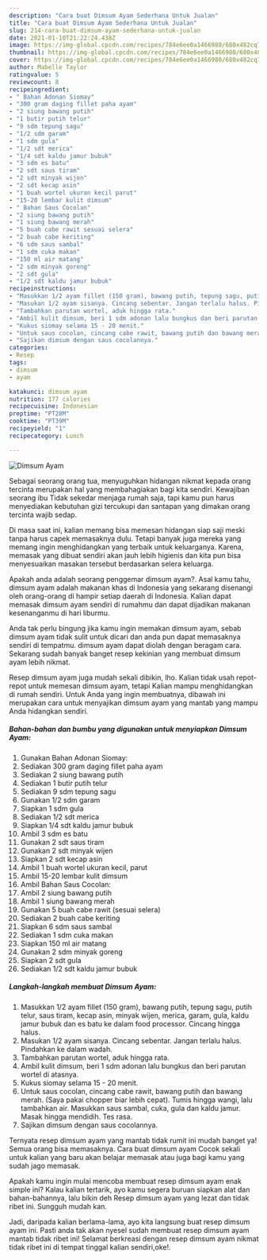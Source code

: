 ```yaml
---
description: "Cara buat Dimsum Ayam Sederhana Untuk Jualan"
title: "Cara buat Dimsum Ayam Sederhana Untuk Jualan"
slug: 214-cara-buat-dimsum-ayam-sederhana-untuk-jualan
date: 2021-01-10T21:22:24.438Z
image: https://img-global.cpcdn.com/recipes/784e6ee0a1466980/680x482cq70/dimsum-ayam-foto-resep-utama.jpg
thumbnail: https://img-global.cpcdn.com/recipes/784e6ee0a1466980/680x482cq70/dimsum-ayam-foto-resep-utama.jpg
cover: https://img-global.cpcdn.com/recipes/784e6ee0a1466980/680x482cq70/dimsum-ayam-foto-resep-utama.jpg
author: Mabelle Taylor
ratingvalue: 5
reviewcount: 8
recipeingredient:
- " Bahan Adonan Siomay"
- "300 gram daging fillet paha ayam"
- "2 siung bawang putih"
- "1 butir putih telur"
- "9 sdm tepung sagu"
- "1/2 sdm garam"
- "1 sdm gula"
- "1/2 sdt merica"
- "1/4 sdt kaldu jamur bubuk"
- "3 sdm es batu"
- "2 sdt saus tiram"
- "2 sdt minyak wijen"
- "2 sdt kecap asin"
- "1 buah wortel ukuran kecil parut"
- "15-20 lembar kulit dimsum"
- " Bahan Saus Cocolan"
- "2 siung bawang putih"
- "1 siung bawang merah"
- "5 buah cabe rawit sesuai selera"
- "2 buah cabe keriting"
- "6 sdm saus sambal"
- "1 sdm cuka makan"
- "150 ml air matang"
- "2 sdm minyak goreng"
- "2 sdt gula"
- "1/2 sdt kaldu jamur bubuk"
recipeinstructions:
- "Masukkan 1/2 ayam fillet (150 gram), bawang putih, tepung sagu, putih telur, saus tiram, kecap asin, minyak wijen, merica, garam, gula, kaldu jamur bubuk dan es batu ke dalam food processor. Cincang hingga halus."
- "Masukan 1/2 ayam sisanya. Cincang sebentar. Jangan terlalu halus. Pindahkan ke dalam wadah."
- "Tambahkan parutan wortel, aduk hingga rata."
- "Ambil kulit dimsum, beri 1 sdm adonan lalu bungkus dan beri parutan wortel di atasnya."
- "Kukus siomay selama 15 - 20 menit."
- "Untuk saus cocolan, cincang cabe rawit, bawang putih dan bawang merah. (Saya pakai chopper biar lebih cepat). Tumis hingga wangi, lalu tambahkan air. Masukkan saus sambal, cuka, gula dan kaldu jamur. Masak hingga mendidih. Tes rasa."
- "Sajikan dimsum dengan saus cocolannya."
categories:
- Resep
tags:
- dimsum
- ayam

katakunci: dimsum ayam 
nutrition: 177 calories
recipecuisine: Indonesian
preptime: "PT28M"
cooktime: "PT39M"
recipeyield: "1"
recipecategory: Lunch

---
```



![Dimsum Ayam](https://img-global.cpcdn.com/recipes/784e6ee0a1466980/680x482cq70/dimsum-ayam-foto-resep-utama.jpg)

Sebagai seorang orang tua, menyuguhkan hidangan nikmat kepada orang tercinta merupakan hal yang membahagiakan bagi kita sendiri. Kewajiban seorang ibu Tidak sekedar menjaga rumah saja, tapi kamu pun harus menyediakan kebutuhan gizi tercukupi dan santapan yang dimakan orang tercinta wajib sedap.

Di masa  saat ini, kalian memang bisa memesan hidangan siap saji meski tanpa harus capek memasaknya dulu. Tetapi banyak juga mereka yang memang ingin menghidangkan yang terbaik untuk keluarganya. Karena, memasak yang dibuat sendiri akan jauh lebih higienis dan kita pun bisa menyesuaikan masakan tersebut berdasarkan selera keluarga. 



Apakah anda adalah seorang penggemar dimsum ayam?. Asal kamu tahu, dimsum ayam adalah makanan khas di Indonesia yang sekarang disenangi oleh orang-orang di hampir setiap daerah di Indonesia. Kalian dapat memasak dimsum ayam sendiri di rumahmu dan dapat dijadikan makanan kesenanganmu di hari liburmu.

Anda tak perlu bingung jika kamu ingin memakan dimsum ayam, sebab dimsum ayam tidak sulit untuk dicari dan anda pun dapat memasaknya sendiri di tempatmu. dimsum ayam dapat diolah dengan beragam cara. Sekarang sudah banyak banget resep kekinian yang membuat dimsum ayam lebih nikmat.

Resep dimsum ayam juga mudah sekali dibikin, lho. Kalian tidak usah repot-repot untuk memesan dimsum ayam, tetapi Kalian mampu menghidangkan di rumah sendiri. Untuk Anda yang ingin membuatnya, dibawah ini merupakan cara untuk menyajikan dimsum ayam yang mantab yang mampu Anda hidangkan sendiri.

<!--inarticleads1-->

##### Bahan-bahan dan bumbu yang digunakan untuk menyiapkan Dimsum Ayam:

1. Gunakan  Bahan Adonan Siomay:
1. Sediakan 300 gram daging fillet paha ayam
1. Sediakan 2 siung bawang putih
1. Sediakan 1 butir putih telur
1. Sediakan 9 sdm tepung sagu
1. Gunakan 1/2 sdm garam
1. Siapkan 1 sdm gula
1. Sediakan 1/2 sdt merica
1. Siapkan 1/4 sdt kaldu jamur bubuk
1. Ambil 3 sdm es batu
1. Gunakan 2 sdt saus tiram
1. Gunakan 2 sdt minyak wijen
1. Siapkan 2 sdt kecap asin
1. Ambil 1 buah wortel ukuran kecil, parut
1. Ambil 15-20 lembar kulit dimsum
1. Ambil  Bahan Saus Cocolan:
1. Ambil 2 siung bawang putih
1. Ambil 1 siung bawang merah
1. Gunakan 5 buah cabe rawit (sesuai selera)
1. Sediakan 2 buah cabe keriting
1. Siapkan 6 sdm saus sambal
1. Sediakan 1 sdm cuka makan
1. Siapkan 150 ml air matang
1. Gunakan 2 sdm minyak goreng
1. Siapkan 2 sdt gula
1. Sediakan 1/2 sdt kaldu jamur bubuk




<!--inarticleads2-->

##### Langkah-langkah membuat Dimsum Ayam:

1. Masukkan 1/2 ayam fillet (150 gram), bawang putih, tepung sagu, putih telur, saus tiram, kecap asin, minyak wijen, merica, garam, gula, kaldu jamur bubuk dan es batu ke dalam food processor. Cincang hingga halus.
1. Masukan 1/2 ayam sisanya. Cincang sebentar. Jangan terlalu halus. Pindahkan ke dalam wadah.
1. Tambahkan parutan wortel, aduk hingga rata.
1. Ambil kulit dimsum, beri 1 sdm adonan lalu bungkus dan beri parutan wortel di atasnya.
1. Kukus siomay selama 15 - 20 menit.
1. Untuk saus cocolan, cincang cabe rawit, bawang putih dan bawang merah. (Saya pakai chopper biar lebih cepat). Tumis hingga wangi, lalu tambahkan air. Masukkan saus sambal, cuka, gula dan kaldu jamur. Masak hingga mendidih. Tes rasa.
1. Sajikan dimsum dengan saus cocolannya.




Ternyata resep dimsum ayam yang mantab tidak rumit ini mudah banget ya! Semua orang bisa memasaknya. Cara buat dimsum ayam Cocok sekali untuk kalian yang baru akan belajar memasak atau juga bagi kamu yang sudah jago memasak.

Apakah kamu ingin mulai mencoba membuat resep dimsum ayam enak simple ini? Kalau kalian tertarik, ayo kamu segera buruan siapkan alat dan bahan-bahannya, lalu bikin deh Resep dimsum ayam yang lezat dan tidak ribet ini. Sungguh mudah kan. 

Jadi, daripada kalian berlama-lama, ayo kita langsung buat resep dimsum ayam ini. Pasti anda tak akan nyesel sudah membuat resep dimsum ayam mantab tidak ribet ini! Selamat berkreasi dengan resep dimsum ayam nikmat tidak ribet ini di tempat tinggal kalian sendiri,oke!.

